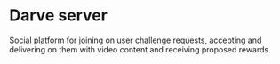 # Darve server

Social platform for joining on user challenge requests, accepting and delivering on them with video content and receiving proposed rewards. 
